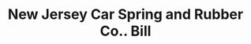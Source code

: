 ---
doi: 10.7916/D85Q673B
date_other: '1890'
date_other_textual: 1890-1899
form: printed ephemera
genre:
- Invoices
name:
- New Jersey Car Spring and Rubber Co.
object_in_context_url: https://biggert.cul.columbia.edu/items/view/ave_biggert_00803
subject_hierarchical_geographic:
- Jersey City, New Jersey, United States
subject_name:
- New Jersey Car Spring and Rubber Co.
title: New Jersey Car Spring and Rubber Co.. Bill
sort_title: New Jersey Car Spring and Rubber Co.. Bill
call_number: ave_biggert_00803
coordinates:
- 40.714,-74.071
pid: ave_biggert_00803
identifiers: ave_biggert_00803
thumbnail: https://derivativo-3.library.columbia.edu/iiif/2/ldpd:345399/full/!256,256/0/native.jpg
permalink: /biggert/ave_biggert_00803/
layout: iiif-image-page
---